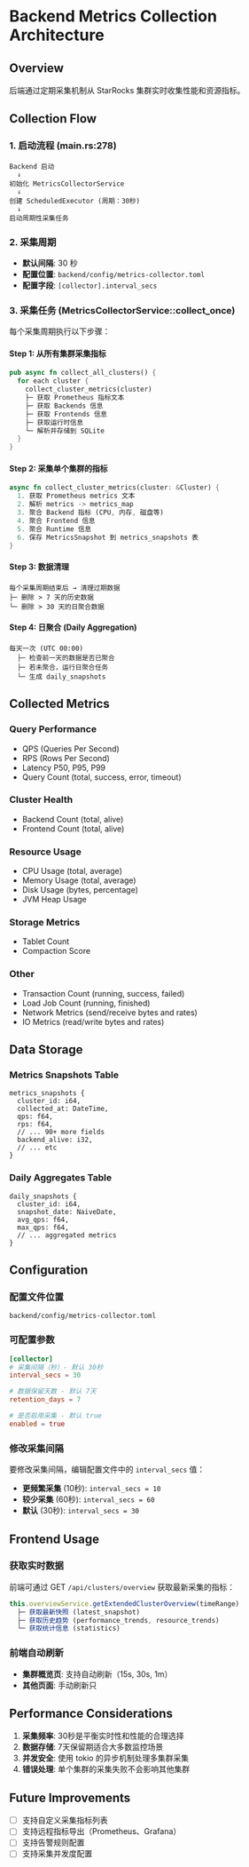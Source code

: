 # Backend Metrics Collection Architecture

## Overview
后端通过定期采集机制从 StarRocks 集群实时收集性能和资源指标。

## Collection Flow

### 1. **启动流程** (main.rs:278)
```
Backend 启动
  ↓
初始化 MetricsCollectorService
  ↓
创建 ScheduledExecutor (周期：30秒)
  ↓
启动周期性采集任务
```

### 2. **采集周期**
- **默认间隔**: 30 秒
- **配置位置**: `backend/config/metrics-collector.toml`
- **配置字段**: `[collector].interval_secs`

### 3. **采集任务** (MetricsCollectorService::collect_once)

每个采集周期执行以下步骤：

#### Step 1: 从所有集群采集指标
```rust
pub async fn collect_all_clusters() {
  for each cluster {
    collect_cluster_metrics(cluster)
    ├─ 获取 Prometheus 指标文本
    ├─ 获取 Backends 信息
    ├─ 获取 Frontends 信息
    ├─ 获取运行时信息
    └─ 解析并存储到 SQLite
  }
}
```

#### Step 2: 采集单个集群的指标
```rust
async fn collect_cluster_metrics(cluster: &Cluster) {
  1. 获取 Prometheus metrics 文本
  2. 解析 metrics -> metrics_map
  3. 聚合 Backend 指标 (CPU, 内存, 磁盘等)
  4. 聚合 Frontend 信息
  5. 聚合 Runtime 信息
  6. 保存 MetricsSnapshot 到 metrics_snapshots 表
}
```

#### Step 3: 数据清理
```
每个采集周期结束后 → 清理过期数据
├─ 删除 > 7 天的历史数据
└─ 删除 > 30 天的日聚合数据
```

#### Step 4: 日聚合 (Daily Aggregation)
```
每天一次 (UTC 00:00)
  ├─ 检查前一天的数据是否已聚合
  ├─ 若未聚合，运行日聚合任务
  └─ 生成 daily_snapshots
```

## Collected Metrics

### Query Performance
- QPS (Queries Per Second)
- RPS (Rows Per Second)
- Latency P50, P95, P99
- Query Count (total, success, error, timeout)

### Cluster Health
- Backend Count (total, alive)
- Frontend Count (total, alive)

### Resource Usage
- CPU Usage (total, average)
- Memory Usage (total, average)
- Disk Usage (bytes, percentage)
- JVM Heap Usage

### Storage Metrics
- Tablet Count
- Compaction Score

### Other
- Transaction Count (running, success, failed)
- Load Job Count (running, finished)
- Network Metrics (send/receive bytes and rates)
- IO Metrics (read/write bytes and rates)

## Data Storage

### Metrics Snapshots Table
```
metrics_snapshots {
  cluster_id: i64,
  collected_at: DateTime,
  qps: f64,
  rps: f64,
  // ... 90+ more fields
  backend_alive: i32,
  // ... etc
}
```

### Daily Aggregates Table
```
daily_snapshots {
  cluster_id: i64,
  snapshot_date: NaiveDate,
  avg_qps: f64,
  max_qps: f64,
  // ... aggregated metrics
}
```

## Configuration

### 配置文件位置
`backend/config/metrics-collector.toml`

### 可配置参数

```toml
[collector]
# 采集间隔（秒）- 默认 30秒
interval_secs = 30

# 数据保留天数 - 默认 7天
retention_days = 7

# 是否启用采集 - 默认 true
enabled = true
```

### 修改采集间隔
要修改采集间隔，编辑配置文件中的 `interval_secs` 值：

- **更频繁采集** (10秒): `interval_secs = 10`
- **较少采集** (60秒): `interval_secs = 60`
- **默认** (30秒): `interval_secs = 30`

## Frontend Usage

### 获取实时数据
前端可通过 GET `/api/clusters/overview` 获取最新采集的指标：

```typescript
this.overviewService.getExtendedClusterOverview(timeRange)
  ├─ 获取最新快照 (latest_snapshot)
  ├─ 获取历史趋势 (performance_trends, resource_trends)
  └─ 获取统计信息 (statistics)
```

### 前端自动刷新
- **集群概览页**: 支持自动刷新（15s, 30s, 1m）
- **其他页面**: 手动刷新只

## Performance Considerations

1. **采集频率**: 30秒是平衡实时性和性能的合理选择
2. **数据存储**: 7天保留期适合大多数监控场景
3. **并发安全**: 使用 tokio 的异步机制处理多集群采集
4. **错误处理**: 单个集群的采集失败不会影响其他集群

## Future Improvements

- [ ] 支持自定义采集指标列表
- [ ] 支持远程指标导出（Prometheus、Grafana）
- [ ] 支持告警规则配置
- [ ] 支持采集并发度配置
